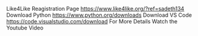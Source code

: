 Like4Like Reagistration Page https://www.like4like.org/?ref=sadeth134
Download Python https://www.python.org/downloads
Download VS Code https://code.visualstudio.com/download
For More Details Watch the Youtube Video 
